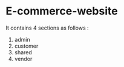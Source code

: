 # E-commerce-website
It contains 4 sections as follows : 
1. admin
2. customer
3. shared
4. vendor
   
